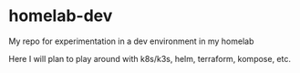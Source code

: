 # homelab-dev

My repo for experimentation in a dev environment in my homelab

Here I will plan to play around with k8s/k3s, helm, terraform, kompose, etc.
